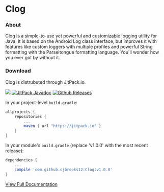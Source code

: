 # Clog

### About

Clog is a simple-to-use yet powerful and customizable logging utility for Java. It is based on the Android Log class interface, but improves it with features like custom loggers with multiple profiles and powerful String formatting with the Parseltongue formatting language. You'll wonder how you ever got by without it.

### Download
Clog is distrubuted through JitPack.io.

[![](https://jitpack.io/v/cjbrooks12/Clog.svg)](https://jitpack.io/#cjbrooks12/Clog)
[![JitPack Javadoc](https://img.shields.io/github/tag/cjbrooks12/Clog.svg?maxAge=2592000&label=javadoc)](https://jitpack.io/com/github/cjbrooks12/Clog/v1.0.0/javadoc/)
[![Github Releases](https://img.shields.io/github/downloads/cjbrooks12/Clog/latest/total.svg?maxAge=2592000)]()

In your project-level `build.gradle`:

```groovy
allprojects {
    repositories {
        ...
        maven { url "https://jitpack.io" }
    }
}
```

In your module's `build.gradle` (replace 'v1.0.0' with the most recent release):
```groovy
dependencies {
    ...
    compile 'com.github.cjbrooks12:Clog:v1.0.0'
}
```

[View Full Documentation](https://cjbrooks12.github.io/Clog/)
